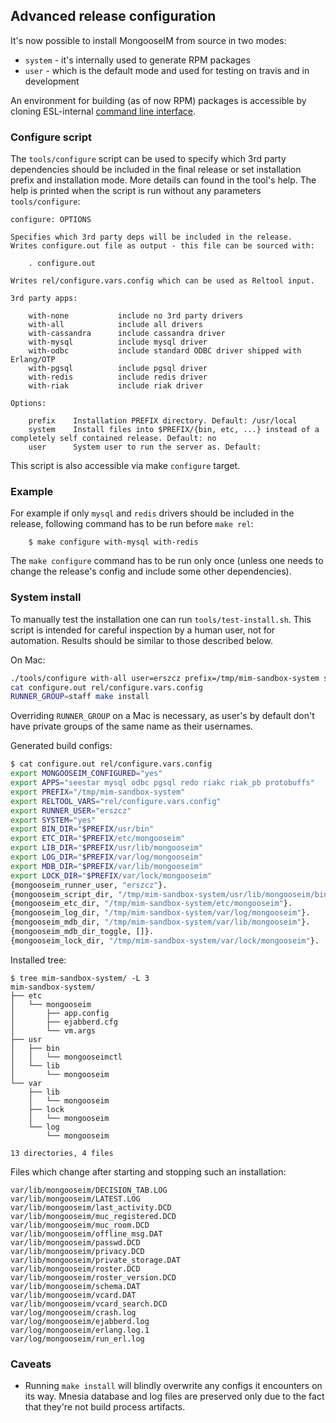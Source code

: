 ## Advanced release configuration

It's now possible to install MongooseIM from source in two modes:

* `system` - it's internally used to generate RPM packages
* `user`  - which is the default mode and used for testing on travis and
    in development

An environment for building (as of now RPM) packages is accessible by
cloning ESL-internal
[command line interface](https://gitlab.erlang-solutions.com/current-projects/necromancer-cli).

### Configure script

The `tools/configure` script can be used to specify which 3rd party
dependencies should be included in the final release or set installation
prefix and installation mode. More details can found in the tool's help.
The help is printed when the script is run without any parameters
`tools/configure`:

```
configure: OPTIONS

Specifies which 3rd party deps will be included in the release.
Writes configure.out file as output - this file can be sourced with:

    . configure.out

Writes rel/configure.vars.config which can be used as Reltool input.

3rd party apps:

    with-none           include no 3rd party drivers
    with-all            include all drivers
    with-cassandra      include cassandra driver
    with-mysql          include mysql driver
    with-odbc           include standard ODBC driver shipped with Erlang/OTP
    with-pgsql          include pgsql driver
    with-redis          include redis driver
    with-riak           include riak driver

Options:

    prefix    Installation PREFIX directory. Default: /usr/local
    system    Install files into $PREFIX/{bin, etc, ...} instead of a completely self contained release. Default: no
    user      System user to run the server as. Default:
```

This script is also accessible via make `configure` target.

### Example

For example if only `mysql` and `redis` drivers should be included in the
release, following command has to be run before `make rel`:

        $ make configure with-mysql with-redis

The `make configure` command has to be run only once (unless one needs to 
change the release's config and include some other dependencies).

### System install

To manually test the installation one can run `tools/test-install.sh`.
This script is intended for careful inspection by a human user, not for automation.
Results should be similar to those described below.

On Mac:

```sh
./tools/configure with-all user=erszcz prefix=/tmp/mim-sandbox-system system=yes
cat configure.out rel/configure.vars.config
RUNNER_GROUP=staff make install
```

Overriding `RUNNER_GROUP` on a Mac is necessary, as user's by default don't
have private groups of the same name as their usernames.

Generated build configs:

```sh
$ cat configure.out rel/configure.vars.config
export MONGOOSEIM_CONFIGURED="yes"
export APPS="seestar mysql odbc pgsql redo riakc riak_pb protobuffs"
export PREFIX="/tmp/mim-sandbox-system"
export RELTOOL_VARS="rel/configure.vars.config"
export RUNNER_USER="erszcz"
export SYSTEM="yes"
export BIN_DIR="$PREFIX/usr/bin"
export ETC_DIR="$PREFIX/etc/mongooseim"
export LIB_DIR="$PREFIX/usr/lib/mongooseim"
export LOG_DIR="$PREFIX/var/log/mongooseim"
export MDB_DIR="$PREFIX/var/lib/mongooseim"
export LOCK_DIR="$PREFIX/var/lock/mongooseim"
{mongooseim_runner_user, "erszcz"}.
{mongooseim_script_dir, "/tmp/mim-sandbox-system/usr/lib/mongooseim/bin"}.
{mongooseim_etc_dir, "/tmp/mim-sandbox-system/etc/mongooseim"}.
{mongooseim_log_dir, "/tmp/mim-sandbox-system/var/log/mongooseim"}.
{mongooseim_mdb_dir, "/tmp/mim-sandbox-system/var/lib/mongooseim"}.
{mongooseim_mdb_dir_toggle, []}.
{mongooseim_lock_dir, "/tmp/mim-sandbox-system/var/lock/mongooseim"}.
```

Installed tree:

```
$ tree mim-sandbox-system/ -L 3
mim-sandbox-system/
├── etc
│   └── mongooseim
│       ├── app.config
│       ├── ejabberd.cfg
│       └── vm.args
├── usr
│   ├── bin
│   │   └── mongooseimctl
│   └── lib
│       └── mongooseim
└── var
    ├── lib
    │   └── mongooseim
    ├── lock
    │   └── mongooseim
    └── log
        └── mongooseim

13 directories, 4 files
```

Files which change after starting and stopping such an installation:

```
var/lib/mongooseim/DECISION_TAB.LOG
var/lib/mongooseim/LATEST.LOG
var/lib/mongooseim/last_activity.DCD
var/lib/mongooseim/muc_registered.DCD
var/lib/mongooseim/muc_room.DCD
var/lib/mongooseim/offline_msg.DAT
var/lib/mongooseim/passwd.DCD
var/lib/mongooseim/privacy.DCD
var/lib/mongooseim/private_storage.DAT
var/lib/mongooseim/roster.DCD
var/lib/mongooseim/roster_version.DCD
var/lib/mongooseim/schema.DAT
var/lib/mongooseim/vcard.DAT
var/lib/mongooseim/vcard_search.DCD
var/log/mongooseim/crash.log
var/log/mongooseim/ejabberd.log
var/log/mongooseim/erlang.log.1
var/log/mongooseim/run_erl.log
```


### Caveats

* Running `make install` will blindly overwrite any configs it encounters on its way.
  Mnesia database and log files are preserved only due to the fact that they're
  not build process artifacts.

